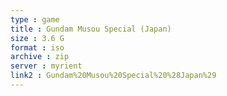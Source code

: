 ```yaml
---
type : game
title : Gundam Musou Special (Japan)
size : 3.6 G
format : iso
archive : zip
server : myrient
link2 : Gundam%20Musou%20Special%20%28Japan%29
---
```

